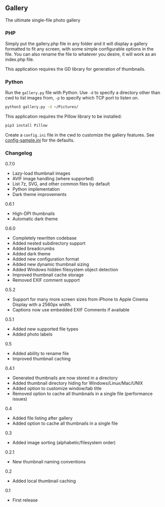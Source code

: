 ## Gallery

The ultimate single-file photo gallery

### PHP

Simply put the gallery.php file in any folder and it will display a gallery formatted to fit any screen, with some simple configurable options in the file. You can also rename the file to whatever you desire, it will work as an index.php file.

This application requires the GD library for generation of thumbnails.

### Python

Run the `gallery.py` file with Python. Use `-d` to specify a directory other than cwd to list images from, `-p` to specify which TCP port to listen on.

```bash
python3 gallery.py -d ~/Pictures/
```

This application requires the Pillow library to be installed:

```bash
pip3 install Pillow
```

Create a `config.ini` file in the cwd to customize the gallery features. See [config-sample.ini](config-sample.ini) for the defaults.

### Changelog

0.7.0

- Lazy-load thumbnail images
- AVIF image handling (where supported)
- List 7z, SVG, and other common files by default
- Python implementation
- Dark theme improvements

0.6.1

- High-DPI thumbnails
- Automatic dark theme

0.6.0

- Completely rewritten codebase
- Added nested subdirectory support
- Added breadcrumbs
- Added dark theme
- Added new configuration format
- Added new dynamic thumbnail sizing
- Added Windows hidden filesystem object detection
- Improved thumbnail cache storage
- Removed EXIF comment support

0.5.2

- Support for many more screen sizes from iPhone to Apple Cinema Display with a 2560px width.
- Captions now use embedded EXIF Comments if available

0.5.1

- Added new supported file types
- Added photo labels

0.5

- Added ability to rename file
- Improved thumbnail caching

0.4.1

- Generated thumbnails are now stored in a directory
- Added thumbnail directory hiding for Windows/Linux/Mac/UNIX
- Added option to customize window/tab title
- Removed option to cache all thumbnails in a single file (performance issues)

0.4

- Added file listing after gallery
- Added option to cache all thumbnails in a single file

0.3

- Added image sorting (alphabetic/filesystem order)

0.2.1

- New thumbnail naming conventions

0.2

- Added local thumbnail caching

0.1

- First release
